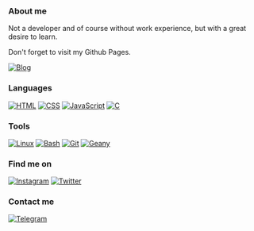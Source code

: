 ### About me
Not a developer and of course without work experience, but with a great desire to learn.

Don't forget to visit my Github Pages.

[![Blog](https://img.shields.io/badge/Iyankdesu.github.io-364f6b?style=for-the-badge)](https://iyankdesu.github.io/)

### Languages
[![HTML](https://img.shields.io/badge/HTML-f6416c?style=for-the-badge)](https://html.com/)
[![CSS](https://img.shields.io/badge/CSS-46cdcf?style=for-the-badge)](http://www.css3.com/)
[![JavaScript](https://img.shields.io/badge/JavaScript-ffde7d?style=for-the-badge)](http://www.ecmascript.org/)
[![C](https://img.shields.io/badge/C-f9f7f7?style=for-the-badge)](#)

### Tools
[![Linux](https://img.shields.io/badge/Linux-ffd460?style=for-the-badge)](https://manjarolinux.org/)
[![Bash](https://img.shields.io/badge/Bash-444f5a?style=for-the-badge)](https://www.gnu.org/software/bash/)
[![Git](https://img.shields.io/badge/Git-e84545?style=for-the-badge)](https://git-scm.com/)
[![Geany](https://img.shields.io/badge/Geany-ffc93c?style=for-the-badge)](https://geany.org/)

### Find me on
[![Instagram](https://img.shields.io/badge/Instagram-fb929e?style=for-the-badge)](https://instagram.com/iyankdesu)
[![Twitter](https://img.shields.io/badge/Twitter-00a8cc?style=for-the-badge)](https://twitter.com/iyankdesu)

### Contact me
[![Telegram](https://img.shields.io/badge/Telegram-0dceda?style=for-the-badge)](https://t.me/iyankdesu)
